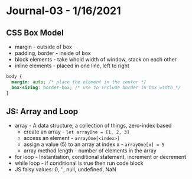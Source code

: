 # Journal-03 - 1/16/2021

## CSS Box Model

- margin - outside of box
- padding, border - inside of box
- block elements - take whold width of window, stack on each other
- inline elements - placed in one line, left to right

```css
body {
  margin: auto; /* place the element in the center */
  box-sizing: border-box; /* use to include border in box width */
}
```

## JS: Array and Loop

- array - A data structure, a collection of things, zero-index based
  - create an array - `let arrayOne = [1, 2, 3]`
  - access an element - `arrayOne[<index>]`
  - assign a value (5) to an array at index x - `arrayOne[x] = 5`
  - array method length - number of elements in the array
- for loop - Instantiation, conditional statement, increment or decrement
- while loop - if conditional is true then run code block
- JS falsy values: 0, '', null, undefined, NaN
